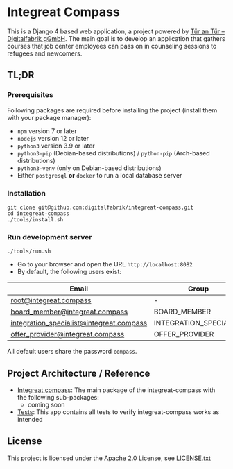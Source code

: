 # Integreat Compass

This is a Django 4 based web application, a project powered by [Tür an Tür – Digitalfabrik gGmbH](https://tuerantuer.de/digitalfabrik/). The main goal is to develop an application that gathers courses that job center employees can pass on in counseling sessions to refugees and newcomers.

## TL;DR

### Prerequisites

Following packages are required before installing the project (install them with your package manager):

* `npm` version 7 or later
* `nodejs` version 12 or later
* `python3` version 3.9 or later
* `python3-pip` (Debian-based distributions) / `python-pip` (Arch-based distributions)
* `python3-venv` (only on Debian-based distributions)
* Either `postgresql` **or** `docker` to run a local database server

### Installation

````
git clone git@github.com:digitalfabrik/integreat-compass.git
cd integreat-compass
./tools/install.sh
````

### Run development server

````
./tools/run.sh
````

* Go to your browser and open the URL `http://localhost:8082`
* By default, the following users exist:

| Email                                     | Group                  |
|-------------------------------------------|------------------------|
| root@integreat.compass                    | -                      |
| board_member@integreat.compass            | BOARD_MEMBER           |
| integration_specialist@integreat.compass  | INTEGRATION_SPECIALIST |
| offer_provider@integreat.compass          | OFFER_PROVIDER         |

All default users share the password `compass`.

## Project Architecture / Reference


- [Integreat compass](integreat_compasss): The main package of the integreat-compass with the following sub-packages:
  - coming soon
- [Tests](tests): This app contains all tests to verify integreat-compass works as intended


## License

This project is licensed under the Apache 2.0 License, see [LICENSE.txt](./LICENSE.txt)
